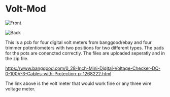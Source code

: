 # Volt-Mod
![Front](https://i.imgur.com/1LIQ568.png)

![Back](https://i.imgur.com/mbb0Yn1.png)


This is a pcb for four digital volt meters from banggood/ebay and four trimmer potentiometers with two positions for two different types. The pads for the pots are conencted correctly. The files are uploaded seperatly and in the zip file. 

https://www.banggood.com/0_28-Inch-Mini-Digital-Voltage-Checker-DC-0-100V-3-Cables-with-Protection-p-1268222.html

The link above is the volt meter that would work fine or any three wire voltage meter. 
